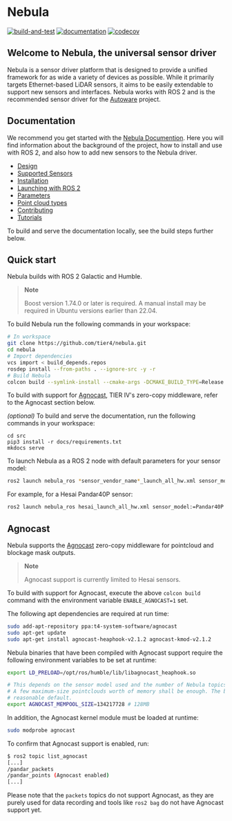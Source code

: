 # Nebula

[![build-and-test](https://github.com/tier4/nebula/actions/workflows/build-and-test.yaml/badge.svg)](https://github.com/tier4/nebula/actions/workflows/build-and-test.yaml)
[![documentation](https://github.com/tier4/nebula/actions/workflows/documentation.yml/badge.svg)](https://github.com/tier4/nebula/actions/workflows/documentation.yml)
[![codecov](https://codecov.io/gh/tier4/nebula/branch/main/graph/badge.svg)](https://codecov.io/gh/tier4/nebula)

## Welcome to Nebula, the universal sensor driver

Nebula is a sensor driver platform that is designed to provide a unified framework for as wide a variety of devices as possible.
While it primarily targets Ethernet-based LiDAR sensors, it aims to be easily extendable to support new sensors and interfaces.
Nebula works with ROS 2 and is the recommended sensor driver for the [Autoware](https://autoware.org/) project.

## Documentation

We recommend you get started with the [Nebula Documention](https://tier4.github.io/nebula/).
Here you will find information about the background of the project, how to install and use with ROS 2, and also how to add new sensors to the Nebula driver.

- [Design](https://tier4.github.io/nebula/design)
- [Supported Sensors](https://tier4.github.io/nebula/supported_sensors)
- [Installation](https://tier4.github.io/nebula/installation)
- [Launching with ROS 2](https://tier4.github.io/nebula/usage)
- [Parameters](https://tier4.github.io/nebula/parameters)
- [Point cloud types](https://tier4.github.io/nebula/point_types)
- [Contributing](https://tier4.github.io/nebula/contribute)
- [Tutorials](https://tier4.github.io/nebula/tutorials)

To build and serve the documentation locally, see the build steps further below.

## Quick start

Nebula builds with ROS 2 Galactic and Humble.

> **Note**
>
> Boost version 1.74.0 or later is required. A manual install may be required in Ubuntu versions earlier than 22.04.

To build Nebula run the following commands in your workspace:

```bash
# In workspace
git clone https://github.com/tier4/nebula.git
cd nebula
# Import dependencies
vcs import < build_depends.repos
rosdep install --from-paths . --ignore-src -y -r
# Build Nebula
colcon build --symlink-install --cmake-args -DCMAKE_BUILD_TYPE=Release -DCMAKE_EXPORT_COMPILE_COMMANDS=1
```

To build with support for [Agnocast](https://github.com/tier4/agnocast), TIER IV's zero-copy
middleware, refer to the Agnocast section below.

_(optional)_ To build and serve the documentation, run the following commands in your workspace:

```shell
cd src
pip3 install -r docs/requirements.txt
mkdocs serve
```

To launch Nebula as a ROS 2 node with default parameters for your sensor model:

```bash
ros2 launch nebula_ros *sensor_vendor_name*_launch_all_hw.xml sensor_model:=*sensor_model_name*
```

For example, for a Hesai Pandar40P sensor:

```bash
ros2 launch nebula_ros hesai_launch_all_hw.xml sensor_model:=Pandar40P
```

## Agnocast

Nebula supports the [Agnocast](https://github.com/tier4/agnocast) zero-copy middleware for
pointcloud and blockage mask outputs.

> **Note**
>
> Agnocast support is currently limited to Hesai sensors.

To build with support for Agnocast, execute the above `colcon build` command with the environment
variable `ENABLE_AGNOCAST=1` set.

The following apt dependencies are required at run time:

```bash
sudo add-apt-repository ppa:t4-system-software/agnocast
sudo apt-get update
sudo apt-get install agnocast-heaphook-v2.1.2 agnocast-kmod-v2.1.2
```

Nebula binaries that have been compiled with Agnocast support require the following environment
variables to be set at runtime:

```bash
export LD_PRELOAD=/opt/ros/humble/lib/libagnocast_heaphook.so

# This depends on the sensor model used and the number of Nebula topics subscribed.
# A few maximum-size pointclouds worth of memory shall be enough. The below threshold is a
# reasonable default.
export AGNOCAST_MEMPOOL_SIZE=134217728 # 128MB
```

In addition, the Agnocast kernel module must be loaded at runtime:

```bash
sudo modprobe agnocast
```

To confirm that Agnocast support is enabled, run:

```bash
$ ros2 topic list_agnocast
[...]
/pandar_packets
/pandar_points (Agnocast enabled)
[...]
```

Please note that the `packets` topics do not support Agnocast, as they are purely used for
data recording and tools like `ros2 bag` do not have Agnocast support yet.
